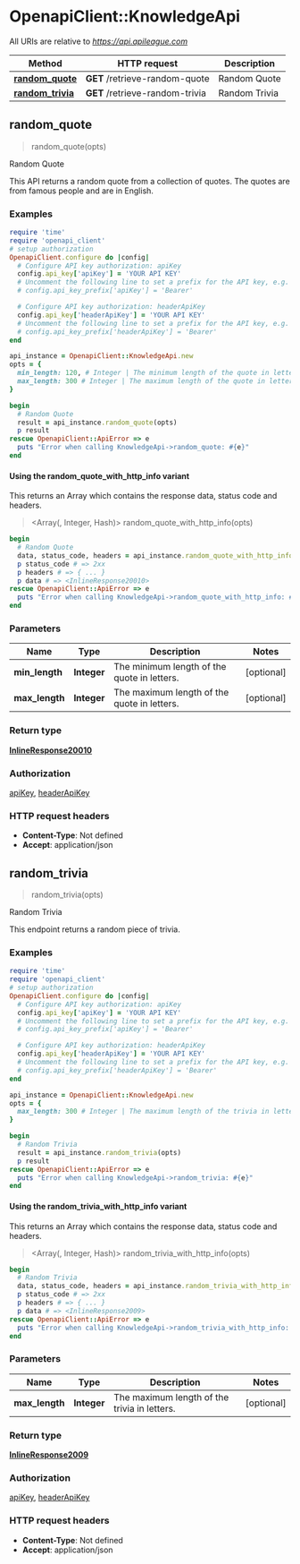 # OpenapiClient::KnowledgeApi

All URIs are relative to *https://api.apileague.com*

| Method | HTTP request | Description |
| ------ | ------------ | ----------- |
| [**random_quote**](KnowledgeApi.md#random_quote) | **GET** /retrieve-random-quote | Random Quote |
| [**random_trivia**](KnowledgeApi.md#random_trivia) | **GET** /retrieve-random-trivia | Random Trivia |


## random_quote

> <InlineResponse20010> random_quote(opts)

Random Quote

This API returns a random quote from a collection of quotes. The quotes are from famous people and are in English.

### Examples

```ruby
require 'time'
require 'openapi_client'
# setup authorization
OpenapiClient.configure do |config|
  # Configure API key authorization: apiKey
  config.api_key['apiKey'] = 'YOUR API KEY'
  # Uncomment the following line to set a prefix for the API key, e.g. 'Bearer' (defaults to nil)
  # config.api_key_prefix['apiKey'] = 'Bearer'

  # Configure API key authorization: headerApiKey
  config.api_key['headerApiKey'] = 'YOUR API KEY'
  # Uncomment the following line to set a prefix for the API key, e.g. 'Bearer' (defaults to nil)
  # config.api_key_prefix['headerApiKey'] = 'Bearer'
end

api_instance = OpenapiClient::KnowledgeApi.new
opts = {
  min_length: 120, # Integer | The minimum length of the quote in letters.
  max_length: 300 # Integer | The maximum length of the quote in letters.
}

begin
  # Random Quote
  result = api_instance.random_quote(opts)
  p result
rescue OpenapiClient::ApiError => e
  puts "Error when calling KnowledgeApi->random_quote: #{e}"
end
```

#### Using the random_quote_with_http_info variant

This returns an Array which contains the response data, status code and headers.

> <Array(<InlineResponse20010>, Integer, Hash)> random_quote_with_http_info(opts)

```ruby
begin
  # Random Quote
  data, status_code, headers = api_instance.random_quote_with_http_info(opts)
  p status_code # => 2xx
  p headers # => { ... }
  p data # => <InlineResponse20010>
rescue OpenapiClient::ApiError => e
  puts "Error when calling KnowledgeApi->random_quote_with_http_info: #{e}"
end
```

### Parameters

| Name | Type | Description | Notes |
| ---- | ---- | ----------- | ----- |
| **min_length** | **Integer** | The minimum length of the quote in letters. | [optional] |
| **max_length** | **Integer** | The maximum length of the quote in letters. | [optional] |

### Return type

[**InlineResponse20010**](InlineResponse20010.md)

### Authorization

[apiKey](../README.md#apiKey), [headerApiKey](../README.md#headerApiKey)

### HTTP request headers

- **Content-Type**: Not defined
- **Accept**: application/json


## random_trivia

> <InlineResponse2009> random_trivia(opts)

Random Trivia

This endpoint returns a random piece of trivia.

### Examples

```ruby
require 'time'
require 'openapi_client'
# setup authorization
OpenapiClient.configure do |config|
  # Configure API key authorization: apiKey
  config.api_key['apiKey'] = 'YOUR API KEY'
  # Uncomment the following line to set a prefix for the API key, e.g. 'Bearer' (defaults to nil)
  # config.api_key_prefix['apiKey'] = 'Bearer'

  # Configure API key authorization: headerApiKey
  config.api_key['headerApiKey'] = 'YOUR API KEY'
  # Uncomment the following line to set a prefix for the API key, e.g. 'Bearer' (defaults to nil)
  # config.api_key_prefix['headerApiKey'] = 'Bearer'
end

api_instance = OpenapiClient::KnowledgeApi.new
opts = {
  max_length: 300 # Integer | The maximum length of the trivia in letters.
}

begin
  # Random Trivia
  result = api_instance.random_trivia(opts)
  p result
rescue OpenapiClient::ApiError => e
  puts "Error when calling KnowledgeApi->random_trivia: #{e}"
end
```

#### Using the random_trivia_with_http_info variant

This returns an Array which contains the response data, status code and headers.

> <Array(<InlineResponse2009>, Integer, Hash)> random_trivia_with_http_info(opts)

```ruby
begin
  # Random Trivia
  data, status_code, headers = api_instance.random_trivia_with_http_info(opts)
  p status_code # => 2xx
  p headers # => { ... }
  p data # => <InlineResponse2009>
rescue OpenapiClient::ApiError => e
  puts "Error when calling KnowledgeApi->random_trivia_with_http_info: #{e}"
end
```

### Parameters

| Name | Type | Description | Notes |
| ---- | ---- | ----------- | ----- |
| **max_length** | **Integer** | The maximum length of the trivia in letters. | [optional] |

### Return type

[**InlineResponse2009**](InlineResponse2009.md)

### Authorization

[apiKey](../README.md#apiKey), [headerApiKey](../README.md#headerApiKey)

### HTTP request headers

- **Content-Type**: Not defined
- **Accept**: application/json

